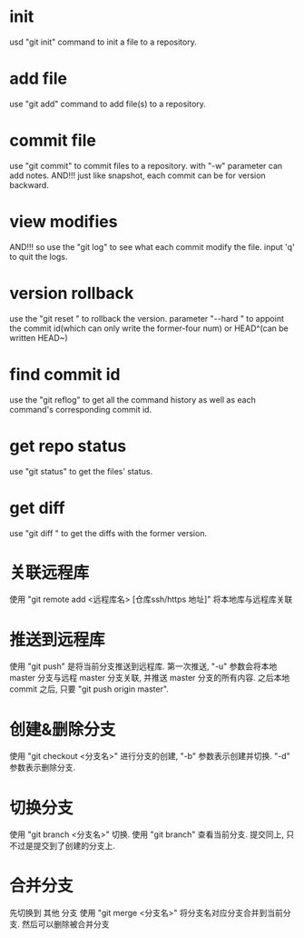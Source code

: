 # init
usd "git init" command to init a file to a repository.
# add file
use "git add" command to add file(s) to a repository.
# commit file
use "git commit" to commit files to a repository.
with "-w" parameter can add notes.
AND!!! just like snapshot, each commit can be for version backward.
# view modifies
AND!!! so use the "git log" to see what each commit modify the file.
input 'q' to quit the logs.
# version rollback
use the "git reset " to rollback the version.
parameter "--hard <pointer>" to appoint the commit id(which can only write the former-four num) or HEAD^(can be written HEAD~<num>)
# find commit id
use the "git reflog" to get all the command history as well as each command's corresponding commit id.
# get repo status
use "git status" to get the files' status.
# get diff 
use "git diff <filename>" to get the diffs with the former version.
# 关联远程库
使用 "git remote add <远程库名> [仓库ssh/https 地址]" 将本地库与远程库关联
# 推送到远程库
使用 "git push" 是将当前分支推送到远程库.
第一次推送, "-u" 参数会将本地 master 分支与远程 master 分支关联, 并推送 master 分支的所有内容.
之后本地 commit 之后, 只要 "git push origin master".
# 创建&删除分支
使用 "git checkout <分支名>" 进行分支的创建,
"-b"  参数表示创建并切换.
"-d"  参数表示删除分支.
# 切换分支
使用 "git branch <分支名>" 切换.
使用 "git branch" 查看当前分支.
提交同上, 只不过是提交到了创建的分支上.
# 合并分支 
先切换到 其他 分支
使用 "git merge <分支名>" 将分支名对应分支合并到当前分支.
然后可以删除被合并分支
